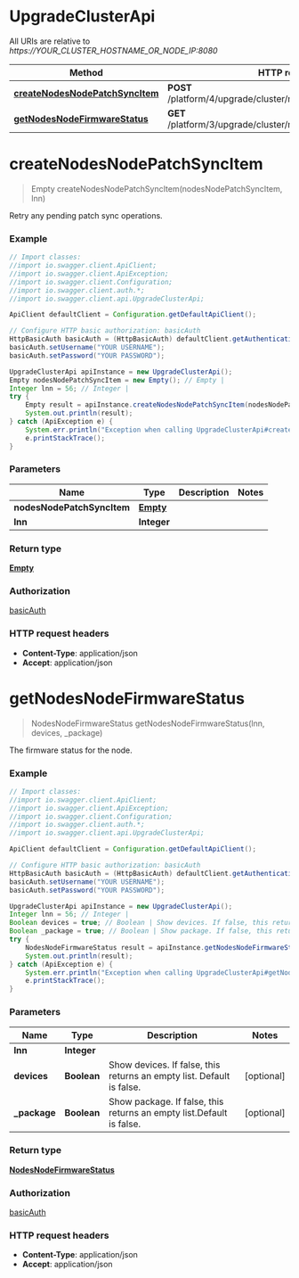 # UpgradeClusterApi

All URIs are relative to *https://YOUR_CLUSTER_HOSTNAME_OR_NODE_IP:8080*

Method | HTTP request | Description
------------- | ------------- | -------------
[**createNodesNodePatchSyncItem**](UpgradeClusterApi.md#createNodesNodePatchSyncItem) | **POST** /platform/4/upgrade/cluster/nodes/{Lnn}/patch/sync | 
[**getNodesNodeFirmwareStatus**](UpgradeClusterApi.md#getNodesNodeFirmwareStatus) | **GET** /platform/3/upgrade/cluster/nodes/{Lnn}/firmware/status | 


<a name="createNodesNodePatchSyncItem"></a>
# **createNodesNodePatchSyncItem**
> Empty createNodesNodePatchSyncItem(nodesNodePatchSyncItem, lnn)



Retry any pending patch sync operations.

### Example
```java
// Import classes:
//import io.swagger.client.ApiClient;
//import io.swagger.client.ApiException;
//import io.swagger.client.Configuration;
//import io.swagger.client.auth.*;
//import io.swagger.client.api.UpgradeClusterApi;

ApiClient defaultClient = Configuration.getDefaultApiClient();

// Configure HTTP basic authorization: basicAuth
HttpBasicAuth basicAuth = (HttpBasicAuth) defaultClient.getAuthentication("basicAuth");
basicAuth.setUsername("YOUR USERNAME");
basicAuth.setPassword("YOUR PASSWORD");

UpgradeClusterApi apiInstance = new UpgradeClusterApi();
Empty nodesNodePatchSyncItem = new Empty(); // Empty | 
Integer lnn = 56; // Integer | 
try {
    Empty result = apiInstance.createNodesNodePatchSyncItem(nodesNodePatchSyncItem, lnn);
    System.out.println(result);
} catch (ApiException e) {
    System.err.println("Exception when calling UpgradeClusterApi#createNodesNodePatchSyncItem");
    e.printStackTrace();
}
```

### Parameters

Name | Type | Description  | Notes
------------- | ------------- | ------------- | -------------
 **nodesNodePatchSyncItem** | [**Empty**](Empty.md)|  |
 **lnn** | **Integer**|  |

### Return type

[**Empty**](Empty.md)

### Authorization

[basicAuth](../README.md#basicAuth)

### HTTP request headers

 - **Content-Type**: application/json
 - **Accept**: application/json

<a name="getNodesNodeFirmwareStatus"></a>
# **getNodesNodeFirmwareStatus**
> NodesNodeFirmwareStatus getNodesNodeFirmwareStatus(lnn, devices, _package)



The firmware status for the node.

### Example
```java
// Import classes:
//import io.swagger.client.ApiClient;
//import io.swagger.client.ApiException;
//import io.swagger.client.Configuration;
//import io.swagger.client.auth.*;
//import io.swagger.client.api.UpgradeClusterApi;

ApiClient defaultClient = Configuration.getDefaultApiClient();

// Configure HTTP basic authorization: basicAuth
HttpBasicAuth basicAuth = (HttpBasicAuth) defaultClient.getAuthentication("basicAuth");
basicAuth.setUsername("YOUR USERNAME");
basicAuth.setPassword("YOUR PASSWORD");

UpgradeClusterApi apiInstance = new UpgradeClusterApi();
Integer lnn = 56; // Integer | 
Boolean devices = true; // Boolean | Show devices. If false, this returns an empty list. Default is false.
Boolean _package = true; // Boolean | Show package. If false, this returns an empty list.Default is false.
try {
    NodesNodeFirmwareStatus result = apiInstance.getNodesNodeFirmwareStatus(lnn, devices, _package);
    System.out.println(result);
} catch (ApiException e) {
    System.err.println("Exception when calling UpgradeClusterApi#getNodesNodeFirmwareStatus");
    e.printStackTrace();
}
```

### Parameters

Name | Type | Description  | Notes
------------- | ------------- | ------------- | -------------
 **lnn** | **Integer**|  |
 **devices** | **Boolean**| Show devices. If false, this returns an empty list. Default is false. | [optional]
 **_package** | **Boolean**| Show package. If false, this returns an empty list.Default is false. | [optional]

### Return type

[**NodesNodeFirmwareStatus**](NodesNodeFirmwareStatus.md)

### Authorization

[basicAuth](../README.md#basicAuth)

### HTTP request headers

 - **Content-Type**: application/json
 - **Accept**: application/json

